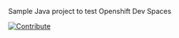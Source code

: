 Sample Java project to test Openshift Dev Spaces

[![Contribute](https://www.eclipse.org/che/contribute.svg)](https://devspaces.apps.cluster-9hjcm.9hjcm.sandbox2851.opentlc.com/f?url=https://github.com/agiertli/dev-spaces-test)
